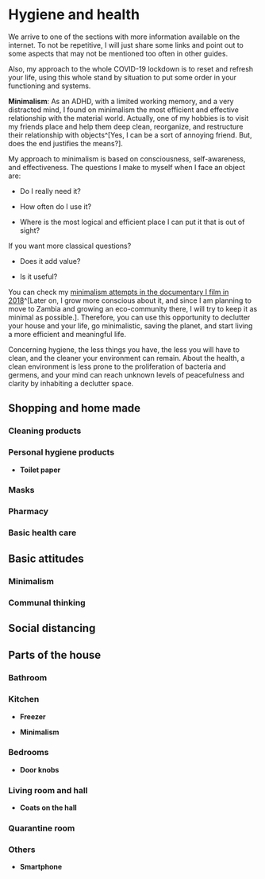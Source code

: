 # Hygiene and health

We arrive to one of the sections with more information available on the internet. To not be repetitive, I will just share some links and point out to some aspects that may not be mentioned too often in other guides. 

Also, my approach to the whole COVID-19 lockdown is to reset and refresh your life, using this whole stand by situation to put some order in your functioning and systems. 

**Minimalism**: As an ADHD, with a limited working memory, and a very distracted mind, I found on minimalism the most efficient and effective relationship with the material world. Actually, one of my hobbies is to visit my friends place and help them deep clean, reorganize, and restructure their relationship with objects^[Yes, I can be a sort of annoying friend. But, does the end justifies the means?].

My approach to minimalism is based on consciousness, self-awareness, and effectiveness. The questions I make to myself when I face an object are: 

-	Do I really need it?

-	How often do I use it?

-	Where is the most logical and efficient place I can put it that is out of sight?

If you want more classical questions?

-	Does it add value?

-	Is it useful?

You can check my [minimalism attempts in the documentary I film in 2018]( https://youtu.be/4lvSzHfc8FU?t=678)^[Later on, I grow more conscious about it, and since I am planning to move to Zambia and growing an eco-community there, I will try to keep it as minimal as possible.]. Therefore, you can use this opportunity to declutter your house and your life, go minimalistic, saving the planet, and start living a more efficient and meaningful life. 

Concerning hygiene, the less things you have, the less you will have to clean, and the cleaner your environment can remain. About the health, a clean environment is less prone to the proliferation of bacteria and germens, and your mind can reach unknown levels of peacefulness and clarity by inhabiting a declutter space. 

## Shopping and home made 

### Cleaning products

### Personal hygiene products

- **Toilet paper**

### Masks

### Pharmacy

### Basic health care


## Basic attitudes 

### Minimalism 

### Communal thinking 

## Social distancing



## Parts of the house 

### Bathroom 

### Kitchen 

- **Freezer**

- **Minimalism**

### Bedrooms 

- **Door knobs**



### Living room and hall 

- **Coats on the hall**

### Quarantine room



### Others

- **Smartphone**


